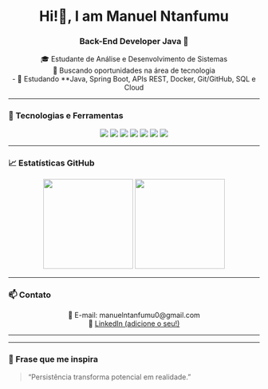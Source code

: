 <h1 align="center">Hi!👋, I am Manuel Ntanfumu</h1>
<h3 align="center">Back-End Developer Java 🚀</h3>

<p align="center">
  🎓 Estudante de Análise e Desenvolvimento de Sistemas <br>
  💼 Buscando oportunidades na área de tecnologia <br>
  - 📖 Estudando **Java, Spring Boot, APIs REST, Docker, Git/GitHub, SQL e Cloud <b>
    
  </b>
</p>

---

### 🚀 Tecnologias e Ferramentas

<div align="center">
  <img src="https://img.shields.io/badge/Java-%23ED8B00?style=for-the-badge&logo=openjdk&logoColor=white"/>
  <img src="https://img.shields.io/badge/SpringBoot-%236DB33F?style=for-the-badge&logo=spring-boot&logoColor=white"/>
  <img src="https://img.shields.io/badge/MySQL-%2300788C?style=for-the-badge&logo=mysql&logoColor=white"/>
  <img src="https://img.shields.io/badge/PostgreSQL-%23336791?style=for-the-badge&logo=postgresql&logoColor=white"/>
  <img src="https://img.shields.io/badge/Git-%23F05032?style=for-the-badge&logo=git&logoColor=white"/>
  <img src="https://img.shields.io/badge/GitHub-%23181717?style=for-the-badge&logo=github&logoColor=white"/>
  <img src="https://img.shields.io/badge/Docker-%232496ED?style=for-the-badge&logo=docker&logoColor=white"/>
</div>

---

### 📈 Estatísticas GitHub

<div align="center">
  <img height="180em" src="https://github-readme-stats.vercel.app/api?username=manntanfumu0&show_icons=true&theme=radical"/>
  <img height="180em" src="https://github-readme-stats.vercel.app/api/top-langs/?username=manntanfumu0&layout=compact&theme=radical"/>
</div>

---

### 📫 Contato

<p align="center">
  📧 E-mail: manuelntanfumu0@gmail.com <br>
  💼 <a href="https://www.linkedin.com/in/manuel-filipe-ntanfumu-384612292?utm_source=share&utm_campaign=share_via&utm_content=profile&utm_medium=ios_app" target="_blank">LinkedIn (adicione o seu!)</a>
</p>

---

 
---

### 💬 Frase que me inspira

> “Persistência transforma potencial em realidade.” 


